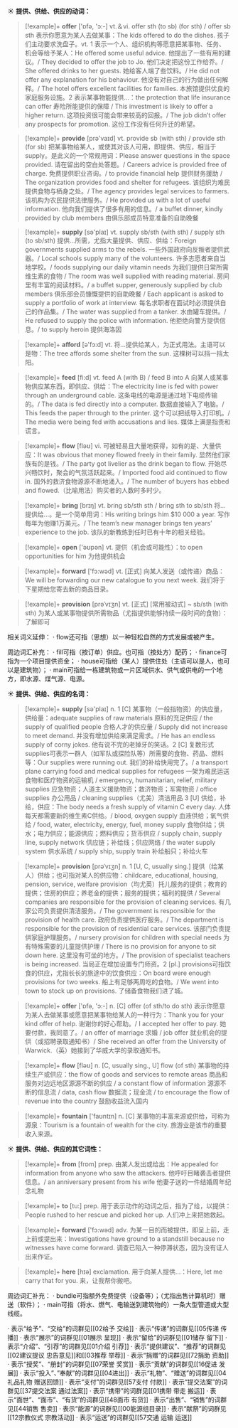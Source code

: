 ☀ <span class="category">**提供、供给、供应的动词：**</span>
>[!example]+ <span class="vocabulary">**offer**</span> ['ɒfə, 'ɔ:-] 
> <span class="definition">vt.＆vi. offer sth (to sb) (for sth) / offer sb sth 表示你愿意为某人去做某事：</span>The kids offered to do the dishes. 孩子们主动要求洗盘子。<span class="definition">vt. 1 表示一个人、组织机构等愿意把某事物、任务、机会等给予某人：</span>He offered some useful advice. 他提出了一些有用的建议。/ They decided to offer the job to Jo. 他们决定把这份工作给乔。/ She offered drinks to her guests. 她给客人端了些饮料。/ He did not offer any explanation for his behaviour. 他没有对自己的行为做出任何解释。/ The hotel offers excellent facilities for families. 本旅馆提供优良的家庭服务设施。<span class="definition">2 表示某事物能提供…：</span>the protection that life insurance can offer 寿险所能提供的保障 / This investment is likely to offer a higher return. 这项投资很可能会带来较高的回报。/ The job didn’t offer any prospects for promotion. 这份工作没有任何升迁的希望。

>[!example]+ <span class="vocabulary">**provide**</span> [prə'vaɪd] 
> <span class="definition">vt. provide sb (with sth) / provide sth (for sb) 把某事物给某人，或使其对该人可用，即提供、供应，相当于supply。是此义的一个常规用词：</span>Please answer questions in the space provided. 请在留出的空白处答题。/ Careers advice is provided free of charge. 免费提供职业咨询。/ to provide financial help 提供财务援助 / The organization provides food and shelter for refugees. 该组织为难民提供食物与栖身之处。/ The agency provides legal services to farmers. 该机构为农民提供法律服务。/ He provided us with a lot of useful information. 他向我们提供了很多有用的信息。/ a buffet dinner, kindly provided by club members 由俱乐部成员特意准备的自助晚餐
           
>[!example]+ <span class="vocabulary">**supply**</span> [sə'plaɪ] 
> <span class="definition">vt. supply sb/sth (with sth) / supply sth (to sb/sth) 提供…所需，尤指大量提供、供应、供给：</span>Foreign governments supplied arms to the rebels. 一些外国政府向反叛者提供武器。/ Local schools supply many of the volunteers. 许多志愿者来自当地学校。/ foods supplying our daily vitamin needs 为我们提供日常所需维生素的食物 / The room was well supplied with reading material. 房间里有丰富的阅读材料。/ a buffet supper, generously supplied by club members 俱乐部会员慷慨提供的自助晚餐 / Each applicant is asked to supply a portfolio of work at interview. 每名求职者在面试时必须提供自己的作品集。/ The water was supplied from a tanker. 水由罐车提供。/ He refused to supply the police with information. 他拒绝向警方提供信息。/ to supply heroin 提供海洛因

>[!example]+ <span class="vocabulary">**afford**</span> [ə'fɔ:d] 
> <span class="definition">vt. 将…提供给某人，为正式用法。主语可以是物：</span>The tree affords some shelter from the sun. 这棵树可以挡一挡太阳。 

>[!example]+ <span class="vocabulary">**feed**</span> [fi:d] 
> <span class="definition">vt. feed A (with B) / feed B into A 向某人或某事物供应某东西，即供应、供给：</span>The electricity line is fed with power through an underground cable. 这条电线的电源是通过地下电缆传输的。/ The data is fed directly into a computer. 数据直接输入了电脑。/ This feeds the paper through to the printer. 这个可以把纸导入打印机。/ The media were being fed with accusations and lies. 媒体上满是指责和谎言。

>[!example]+ <span class="vocabulary">**flow**</span> [fləʊ] 
> <span class="definition">vi. 可被轻易且大量地获得，如有的是、大量供应：</span>It was obvious that money flowed freely in their family. 显然他们家族有的是钱。/ The party got livelier as the drink began to flow. 开始尽兴畅饮时，聚会的气氛活跃起来。/ Imported food aid continued to flow in. 国外的救济食物源源不断地涌入。/ The number of buyers has ebbed and flowed.（比喻用法）购买者的人数时多时少。

>[!example]+ <span class="vocabulary">**bring**</span> [brɪŋ] 
> <span class="definition">vt. bring sb/sth sth / bring sth to sb/sth 将…提供给…。是一个简单用词：</span>His writing brings him $10 000 a year. 写作每年为他赚1万美元。/ The team’s new manager brings ten years’ experience to the job. 该队的新教练到任时已有十年的相关经验。

>[!example]+ <span class="vocabulary">**open**</span> ['əʊpən] 
> <span class="definition">vt. 提供（机会或可能性）：</span>to open opportunities for him 为他提供机会

>[!example]+ <span class="vocabulary">**forward**</span> ['fɔ:wəd] 
> <span class="definition">vt. [正式] 向某人发送（或传递）商品：</span>We will be forwarding our new catalogue to you next week. 我们将于下星期给您寄去新的商品目录。

>[!example]+ <span class="vocabulary">**provision**</span> [prəˈvɪʒn]
> <span class="definition">vt. [正式] [常用被动式] ~ sb/sth (with sth) 为某人或某事物提供所需物品（尤指提供能够持续一段时间的食物）：</span>了解即可

相关词义延伸：
· flow还可指（思想）以一种轻松自然的方式发展或被产生。

周边词汇补充：
· fill可指（按订单）供应。也可指（按处方）配药；
· finance可指为一个项目提供资金；
· house可指给（某人）提供住处（主语可以是人，也可以是建筑物）；
· main可指给一栋建筑物或一片区域供水、供气或供电的一个地方，即水源、煤气源、电源。

☀ <span class="category">**提供、供给、供应的名词：**</span>
>[!example]+ <span class="vocabulary">**supply**</span> [sə'plaɪ] 
> <span class="definition">n. 1 [C] 某事物（一般指物资）的供应量，供给量：</span>adequate supplies of raw materials 原料的充足供应 / the supply of qualified people 合格人才的供应量 / Supply did not increase to meet demand. 并没有增加供给来满足需求。/ He has an endless supply of corny jokes. 他有说不完的老掉牙的笑话。<span class="definition">2 [C] 复数形式supplies可表示一群人（如军队或探险队等）所需要的食物、药品、燃料等：</span>Our supplies were running out. 我们的补给快用完了。/ a transport plane carrying food and medical supplies for refugees 一架为难民运送食物和医疗物资的运输机 / emergency, humanitarian, relief, military supplies 应急物资；人道主义援助物资；救济物资；军需物资 / office supplies 办公用品 / cleaning supplies（尤美）清洁用品 <span class="definition">3 [U] 供给，补给，供应：</span>The body needs a fresh supply of vitamin C every day. 人体每天都需要新的维生素C供给。/ blood, oxygen supply 血液供给；氧气供给 / food, water, electricity, energy, fuel, money supply 食物供给；供水；电力供应；能源供应；燃料供应；货币供应 / supply chain, supply line, supply network 供应链；补给线；供应网络 / the water supply system 供水系统 / supply ship, supply train 补给船只；补给火车
           
>[!example]+ <span class="vocabulary">**provision**</span> [prəˈvɪʒn]
> <span class="definition">n. 1 [U, C, usually sing.] 提供（给某人）供给；也可指对某人的供应物：</span>childcare, educational, housing, pension, service, welfare provision（均尤英）托儿服务的提供；教育的提供；住房的供应；养老金的提供；服务的提供；福利的提供 / Several companies are responsible for the provision of cleaning services. 有几家公司负责提供清洁服务。/ The government is responsible for the provision of health care. 政府负责提供医疗服务。/ The department is responsible for the provision of residential care services. 该部门负责提供家庭护理服务。/ nursery provision for children with special needs 为有特殊需要的儿童提供护理 / There is no provision for anyone to sit down here. 这里没有可坐的地方。/ The provision of specialist teachers is being increased. 当局正在增加设置专门师资。<span class="definition">2 [pl.] provisions可指饮食的供应，尤指长长的旅途中的饮食供应：</span>On board were enough provisions for two weeks. 船上有足够两周吃的食物。/ We went into town to stock up on provisions. 了储备食物我们进了城。

>[!example]+ <span class="vocabulary">**offer**</span> ['ɒfə, 'ɔ:-] 
> <span class="definition">n. [C] offer (of sth/to do sth) 表示你愿意为某人去做某事或愿意把某事物给某人的一种行为：</span>Thank you for your kind offer of help. 谢谢你的好心帮助。/ I accepted her offer to pay. 她要付款，我同意了。/ an offer of marriage 求婚 / job offer 就业机会的提供（或招聘录取通知书）/ She received an offer from the University of Warwick.（英）她接到了华威大学的录取通知书。

>[!example]+ <span class="vocabulary">**flow**</span> [fləʊ] 
> <span class="definition">n. [C, usually sing., U] flow (of sth) 某事物的持续生产或供应：</span>the flow of goods and services to remote areas 商品和服务对边远地区源源不断的供应 / a constant flow of information 源源不断的信息流 / data, cash flow 数据流；现金流 / to encourage the flow of revenue into the country 鼓励收益流入国内

>[!example]+ <span class="vocabulary">**fountain**</span> ['faʊntɪn] 
> <span class="definition">n. [C] 某事物的丰富来源或供给，可称为源泉：</span>Tourism is a fountain of wealth for the city. 旅游业是该市的重要收入来源。

☀ <span class="category">**提供、供给、供应的其它词性：**</span>
>[!example]+ <span class="vocabulary">**from**</span> [frɒm] 
> <span class="definition">prep. 由某人发出或给出：</span>He appealed for information from anyone who saw the attackers. 他呼吁目睹袭击者提供信息。/ an anniversary present from his wife 他妻子送的一件结婚周年纪念礼物

>[!example]+ <span class="vocabulary">**to**</span> [tu:] 
> <span class="definition">prep. 用于表示动作的动词之后，指为了给，以提供：</span>People rushed to her rescue and picked her up. 人们冲上来把她救起。

>[!example]+ <span class="vocabulary">**forward**</span> ['fɔ:wəd] 
> <span class="definition">adv. 为某一目的而被提供，即呈上前，走上前或提出来：</span>Investigations have ground to a standstill because no witnesses have come forward. 调查已陷入一种停滞状态，因为没有证人出来作证。

>[!example]+ <span class="vocabulary">**here**</span> [hɪə] 
> <span class="definition">exclamation. 用于向某人提供…：</span>Here, let me carry that for you. 来，让我帮你搬吧。

周边词汇补充：
· bundle可指额外免费提供（设备等）；（尤指出售计算机时）赠送（软件）；
· main可指（将水、燃气、电输送到建筑物的）一条大型管道或大型线缆。

· 表示“给予”、“交给”的词群见[[02给予 交给]]
· 表示“传递”的词群见[[05传递 传播]]
· 表示“展示”的词群见[[01展示 呈现]]
· 表示“留给”的词群见[[01储存 留下]]
· 表示“介绍”、“引荐”的词群见[[01介绍 引荐]]
· 表示“提供建议”、“推荐”的词群见[[02建议提议 忠告意见]]和[[03推荐 举荐]]
· 表示“捐赠”的词群见[[72捐助 资助]]
· 表示“授奖”、“册封”的词群见[[07荣誉 奖赏]]
· 表示“贡献”的词群见[[16促进 发展]]
· 表示“投入”、”奉献”的词群见[[04进出]]
· 表示“礼物”、“赠送”的词群见[[04礼品礼物 赠送回馈]]
· 表示“支付”的词群见[[57支付 付款]]
· 表示“提交法案”的词群见[[37提交法案 通过法案]]
· 表示“携带”的词群见[[01携带 带走 搬运]]
· 表示“面世”、“面市”、“有货”的词群见[[48面市 有货]]
· 表示“出售”、“销售”的词群见[[44销售 售卖]]
· 表示“能源”的词群见[[00能源组目录]]
· 表示“献祭”的词群见[[12宗教仪式 宗教活动]]
· 表示“运送”的词群见[[57交通 运输 运送]]
